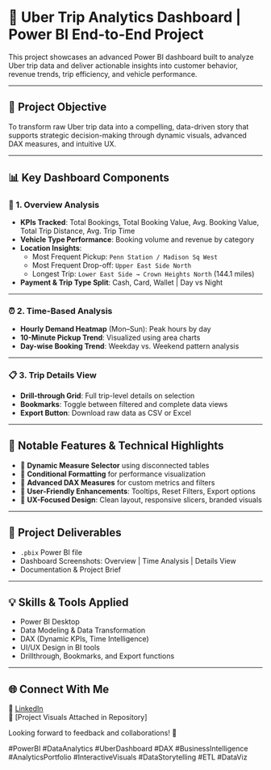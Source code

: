 # 🚖 Uber Trip Analytics Dashboard | Power BI End-to-End Project

This project showcases an advanced Power BI dashboard built to analyze Uber trip data and deliver actionable insights into customer behavior, revenue trends, trip efficiency, and vehicle performance.

---

## 📌 Project Objective

To transform raw Uber trip data into a compelling, data-driven story that supports strategic decision-making through dynamic visuals, advanced DAX measures, and intuitive UX.

---

## 📊 Key Dashboard Components

### 📍 1. **Overview Analysis**
- **KPIs Tracked**: Total Bookings, Total Booking Value, Avg. Booking Value, Total Trip Distance, Avg. Trip Time
- **Vehicle Type Performance**: Booking volume and revenue by category
- **Location Insights**:
  - Most Frequent Pickup: `Penn Station / Madison Sq West`
  - Most Frequent Drop-off: `Upper East Side North`
  - Longest Trip: `Lower East Side → Crown Heights North` (144.1 miles)
- **Payment & Trip Type Split**: Cash, Card, Wallet | Day vs Night

---

### ⏰ 2. **Time-Based Analysis**
- **Hourly Demand Heatmap** (Mon–Sun): Peak hours by day
- **10-Minute Pickup Trend**: Visualized using area charts
- **Day-wise Booking Trend**: Weekday vs. Weekend pattern analysis

---

### 📋 3. **Trip Details View**
- **Drill-through Grid**: Full trip-level details on selection
- **Bookmarks**: Toggle between filtered and complete data views
- **Export Button**: Download raw data as CSV or Excel

---

## 🧠 Notable Features & Technical Highlights
- 🔁 **Dynamic Measure Selector** using disconnected tables
- 🎯 **Conditional Formatting** for performance visualization
- 🧩 **Advanced DAX Measures** for custom metrics and filters
- 🧰 **User-Friendly Enhancements**: Tooltips, Reset Filters, Export options
- 📌 **UX-Focused Design**: Clean layout, responsive slicers, branded visuals

---

## 📂 Project Deliverables
- `.pbix` Power BI file
- Dashboard Screenshots: Overview | Time Analysis | Details View
- Documentation & Project Brief

---

## 💡 Skills & Tools Applied
- Power BI Desktop
- Data Modeling & Data Transformation
- DAX (Dynamic KPIs, Time Intelligence)
- UI/UX Design in BI tools
- Drillthrough, Bookmarks, and Export functions

---

## 🌐 Connect With Me
📩 [LinkedIn](https://www.linkedin.com/in/sumit-chhillar-020a36323/)  
📁 [Project Visuals Attached in Repository]

Looking forward to feedback and collaborations! 🚀

#PowerBI #DataAnalytics #UberDashboard #DAX #BusinessIntelligence #AnalyticsPortfolio #InteractiveVisuals #DataStorytelling #ETL #DataViz
